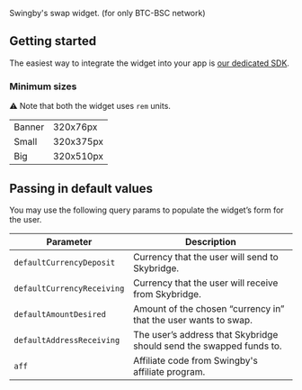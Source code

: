 Swingby's swap widget. (for only BTC-BSC network)

## Getting started

The easiest way to integrate the widget into your app is
[our dedicated SDK](https://github.com/SwingbyProtocol/widget-sdk).

### Minimum sizes

⚠️ Note that both the widget uses `rem` units.

|        |           |
| ------ | --------- |
| Banner | 320x76px  |
| Small  | 320x375px |
| Big    | 320x510px |

## Passing in default values

You may use the following query params to populate the widget’s form for the user.

| Parameter                  | Description                                                         |
| -------------------------- | ------------------------------------------------------------------- |
| `defaultCurrencyDeposit`   | Currency that the user will send to Skybridge.                      |
| `defaultCurrencyReceiving` | Currency that the user will receive from Skybridge.                 |
| `defaultAmountDesired`     | Amount of the chosen “currency in” that the user wants to swap.     |
| `defaultAddressReceiving`  | The user’s address that Skybridge should send the swapped funds to. |
| `aff`                      | Affiliate code from Swingby's affiliate program.                    |
